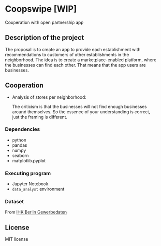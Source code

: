 # Coopswipe [WIP]
Cooperation with open partnership app 


## Description of the project

The proposal is to create an app to provide each establishment with recommendations to customers of other establishments in the neighborhood.
The idea is to create a marketplace-enabled platform, where the businesses can find each other. That means that the app users are businesses.

## Cooperation
* Analysis of stores per neighborhood:

  The criticism is that the businesses will not find enough businesses around themselves. So the essence of your understanding is correct, just the framing is different.

### Dependencies

* python
* pandas
* numpy
* seaborn
* matplotlib.pyplot


### Executing program

* Jupyter Notebook
* `data_analyst` environment

### Dataset
From [IHK Berlin Gewerbedaten](https://github.com/IHKBerlin/IHKBerlin_Gewerbedaten)


## License

MIT license
